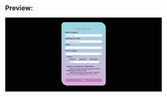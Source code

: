 ## Preview:

<img src="form-preview.png" alt="Imagem da página do formulário de cadastro para um E-Commerce"> </img>
